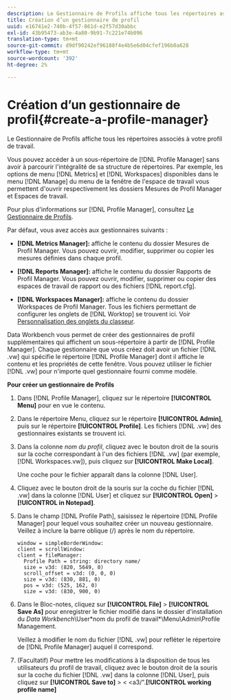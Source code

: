 ```yaml
---
description: Le Gestionnaire de Profils affiche tous les répertoires associés à votre profil de travail.
title: Création d’un gestionnaire de profil
uuid: e16741e2-740b-4f57-861d-e2f57d30abbc
exl-id: 43b95473-ab3e-4a80-9b91-7c221e74b096
translation-type: tm+mt
source-git-commit: d9df90242ef96188f4e4b5e6d04cfef196b0a628
workflow-type: tm+mt
source-wordcount: '392'
ht-degree: 2%

---
```


# Création d’un gestionnaire de profil{#create-a-profile-manager}

Le Gestionnaire de Profils affiche tous les répertoires associés à votre profil de travail.

Vous pouvez accéder à un sous-répertoire de [!DNL Profile Manager] sans avoir à parcourir l&#39;intégralité de sa structure de répertoires. Par exemple, les options de menu [!DNL Metrics] et [!DNL Workspaces] disponibles dans le menu [!DNL Manage] du menu de la fenêtre de l&#39;espace de travail vous permettent d&#39;ouvrir respectivement les dossiers Mesures de Profil Manager et Espaces de travail.

Pour plus d&#39;informations sur [!DNL Profile Manager], consultez [Le Gestionnaire de Profils](https://docs.adobe.com/content/help/en/data-workbench/using/client/ui-analysis-features/cstm-prof-files-mgrs/c-new-prof-mgrs.html).

Par défaut, vous avez accès aux gestionnaires suivants :

* **[!DNL Metrics Manager]:** affiche le contenu du dossier Mesures de Profil Manager. Vous pouvez ouvrir, modifier, supprimer ou copier les mesures définies dans chaque profil.
* **[!DNL Reports Manager]:** affiche le contenu du dossier Rapports de Profil Manager. Vous pouvez ouvrir, modifier, supprimer ou copier des espaces de travail de rapport ou des fichiers [!DNL report.cfg].

* **[!DNL Workspaces Manager]:** affiche le contenu du dossier Workspaces de Profil Manager. Tous les fichiers permettant de configurer les onglets de [!DNL Worktop] se trouvent ici. Voir [Personnalisation des onglets du classeur](../../../../home/c-get-started/c-intf-anlys-ftrs/c-cstm-wktp-tabs/c-cstm-wktp-tabs.md).

Data Workbench vous permet de créer des gestionnaires de profil supplémentaires qui affichent un sous-répertoire à partir de [!DNL Profile Manager]. Chaque gestionnaire que vous créez doit avoir un fichier [!DNL .vw] qui spécifie le répertoire [!DNL Profile Manager] dont il affiche le contenu et les propriétés de cette fenêtre. Vous pouvez utiliser le fichier [!DNL .vw] pour n&#39;importe quel gestionnaire fourni comme modèle.

**Pour créer un gestionnaire de Profils**

1. Dans [!DNL Profile Manager], cliquez sur le répertoire **[!UICONTROL Menu]** pour en vue le contenu.
1. Dans le répertoire Menu, cliquez sur le répertoire **[!UICONTROL Admin]**, puis sur le répertoire **[!UICONTROL Profile]**. Les fichiers [!DNL .vw] des gestionnaires existants se trouvent ici.
1. Dans la colonne *nom du profil*, cliquez avec le bouton droit de la souris sur la coche correspondant à l&#39;un des fichiers [!DNL .vw] (par exemple, [!DNL Workspaces.vw]), puis cliquez sur **[!UICONTROL Make Local]**.

   Une coche pour le fichier apparaît dans la colonne [!DNL User].

1. Cliquez avec le bouton droit de la souris sur la coche du fichier [!DNL .vw] dans la colonne [!DNL User] et cliquez sur **[!UICONTROL Open]** > **[!UICONTROL in Notepad]**.
1. Dans le champ [!DNL Profile Path], saisissez le répertoire [!DNL Profile Manager] pour lequel vous souhaitez créer un nouveau gestionnaire. Veillez à inclure la barre oblique (/) après le nom du répertoire.

   ```
   window = simpleBorderWindow:
   client = scrollWindow: 
   client = fileManager:
     Profile Path = string: directory name/
     size = v3d: (820, 5649, 0)
     scroll_offset = v3d: (0, 0, 0)
     size = v3d: (830, 881, 0)
     pos = v3d: (525, 162, 0)
     size = v3d: (830, 900, 0)
   ```

1. Dans le Bloc-notes, cliquez sur **[!UICONTROL File]** > **[!UICONTROL Save As]** pour enregistrer le fichier modifié dans le dossier d&#39;installation du *Data Workbench*\User\*nom du profil de travail*\Menu\Admin\Profile Management.

   Veillez à modifier le nom du fichier [!DNL .vw] pour refléter le répertoire de [!DNL Profile Manager] auquel il correspond.

1. (Facultatif) Pour mettre les modifications à la disposition de tous les utilisateurs du profil de travail, cliquez avec le bouton droit de la souris sur la coche du fichier [!DNL .vw] dans la colonne [!DNL User], puis cliquez sur **[!UICONTROL Save to]** > &lt; &lt;a3/&quot;.**[!UICONTROL working profile name]**
